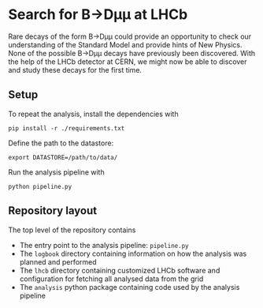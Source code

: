 # Search for B→Dμμ at LHCb

Rare decays of the form B→Dμμ could provide an opportunity to check our understanding of the Standard Model and provide hints of New Physics.
None of the possible B→Dμμ decays have previously been discovered.
With the help of the LHCb detector at CERN, we might now be able to discover and study these decays for the first time.

## Setup

To repeat the analysis, install the dependencies with
```
pip install -r ./requirements.txt
```

Define the path to the datastore:
```
export DATASTORE=/path/to/data/
```

Run the analysis pipeline with
```
python pipeline.py
```

## Repository layout

The top level of the repository contains

 - The entry point to the analysis pipeline: `pipeline.py`
 - The `logbook` directory containing information on how the analysis was planned and performed
 - The `lhcb` directory containing customized LHCb software and configuration for fetching all analysed data from the grid
 - The `analysis` python package containing code used by the analysis pipeline



